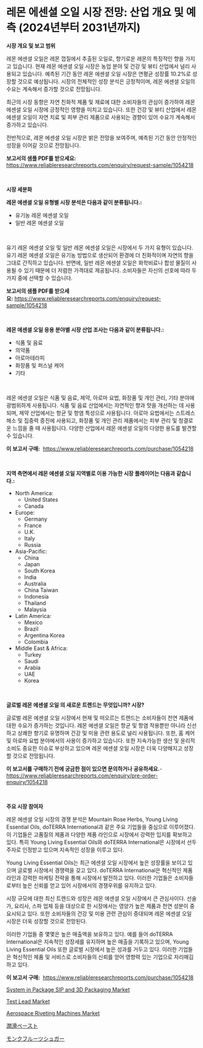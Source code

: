<p><h1>레몬 에센셜 오일 시장 전망: 산업 개요 및 예측 (2024년부터 2031년까지)</h1></p><p><strong>시장 개요 및 보고 범위</strong></p>
<p><p>레몬 에센셜 오일은 레몬 껍질에서 추출된 오일로, 향기로운 레몬의 특징적인 향을 가지고 있습니다. 현재 레몬 에센셜 오일 시장은 농업 분야 및 건강 및 뷰티 산업에서 널리 사용되고 있습니다. 예측된 기간 동안 레몬 에센셜 오일 시장은 연평균 성장률 10.2%로 성장할 것으로 예상됩니다. 시장의 전체적인 성장 분석은 긍정적이며, 레몬 에센셜 오일의 수요는 계속해서 증가할 것으로 전망됩니다.</p><p>최근의 시장 동향은 자연 친화적 제품 및 재료에 대한 소비자들의 관심이 증가하여 레몬 에센셜 오일 시장에 긍정적인 영향을 미치고 있습니다. 또한 건강 및 뷰티 산업에서 레몬 에센셜 오일이 자연 치료 및 피부 관리 제품으로 사용되는 경향이 있어 수요가 계속해서 증가하고 있습니다.</p><p>전반적으로, 레몬 에센셜 오일 시장은 밝은 전망을 보여주며, 예측된 기간 동안 안정적인 성장을 이어갈 것으로 전망됩니다.</p></p>
<p><strong>보고서의 샘플 PDF를 받으세요:</strong> <a href="https://www.reliableresearchreports.com/enquiry/request-sample/1054218">https://www.reliableresearchreports.com/enquiry/request-sample/1054218</a></p>
<p>&nbsp;</p>
<p><strong>시장 세분화</strong></p>
<p><strong>레몬 에센셜 오일 유형별 시장 분석은 다음과 같이 분류됩니다.:</strong></p>
<p><ul><li>유기농 레몬 에센셜 오일</li><li>일반 레몬 에센셜 오일</li></ul></p>
<p>&nbsp;</p>
<p><p>유기 레몬 에센셜 오일 및 일반 레몬 에센셜 오일은 시장에서 두 가지 유형이 있습니다. 유기 레몬 에센셜 오일은 유기농 방법으로 생산되어 환경에 더 친화적이며 자연의 향을 그대로 간직하고 있습니다. 반면에, 일반 레몬 에센셜 오일은 화학비료나 합성 물질이 사용될 수 있기 때문에 더 저렴한 가격대로 제공됩니다. 소비자들은 자신의 선호에 따라 두 가지 중에 선택할 수 있습니다.</p></p>
<p><strong>보고서의 샘플 PDF를 받으세요:</strong>&nbsp;<a href="https://www.reliableresearchreports.com/enquiry/request-sample/1054218">https://www.reliableresearchreports.com/enquiry/request-sample/1054218</a></p>
<p>&nbsp;</p>
<p><strong> 레몬 에센셜 오일 응용 분야별 시장 산업 조사는 다음과 같이 분류됩니다.:</strong></p>
<p><ul><li>식품 및 음료</li><li>의약품</li><li>아로마테라피</li><li>화장품 및 퍼스널 케어</li><li>기타</li></ul></p>
<p>&nbsp;</p>
<p><p>레몬 에센셜 오일은 식품 및 음료, 제약, 아로마 요법, 화장품 및 개인 관리, 기타 분야에 광범위하게 사용됩니다. 식품 및 음료 산업에서는 자연적인 향과 맛을 개선하는 데 사용되며, 제약 산업에서는 항균 및 항염 특성으로 사용됩니다. 아로마 요법에서는 스트레스 해소 및 집중력 증진에 사용되고, 화장품 및 개인 관리 제품에서는 피부 관리 및 청결로운 느낌을 줄 때 사용됩니다. 다양한 산업에서 레몬 에센셜 오일의 다양한 용도를 발견할 수 있습니다.</p></p>
<p><strong>이 보고서 구매:</strong>&nbsp; <a href="https://www.reliableresearchreports.com/purchase/1054218">https://www.reliableresearchreports.com/purchase/1054218</a></p>
<p>&nbsp;</p>
<p><strong>지역 측면에서 레몬 에센셜 오일 지역별로 이용 가능한 시장 플레이어는 다음과 같습니다.:</strong></p>
<p><ul>
    <li>
        North America:
        <ul>
            <li>United States</li>
            <li>Canada</li>
        </ul>
    </li>
    <li>
        Europe:
        <ul>
            <li>Germany</li>
            <li>France</li>
            <li>U.K.</li>
            <li>Italy</li>
            <li>Russia</li>
        </ul>
    </li>
    <li>
        Asia-Pacific:
        <ul>
            <li>China</li>
            <li>Japan</li>
            <li>South Korea</li>
            <li>India</li>
            <li>Australia</li>
            <li>China Taiwan</li>
            <li>Indonesia</li>
            <li>Thailand</li>
            <li>Malaysia</li>
        </ul>
    </li>
    <li>
        Latin America:
        <ul>
            <li>Mexico</li>
            <li>Brazil</li>
            <li>Argentina Korea</li>
            <li>Colombia</li>
        </ul>
    </li>
    <li>
        Middle East & Africa:
        <ul>
            <li>Turkey</li>
            <li>Saudi</li>
            <li>Arabia</li>
            <li>UAE</li>
            <li>Korea</li>
        </ul>
    </li>
    </ul></p>
<p>&nbsp;</p>
<p><strong>글로벌 레몬 에센셜 오일 의 새로운 트렌드는 무엇입니까? 시장?</strong></p>
<p><p>글로벌 레몬 에센셜 오일 시장에서 현재 및 떠오르는 트렌드는 소비자들이 천연 제품에 대한 수요가 증가하는 것입니다. 레몬 에센셜 오일은 항균 및 항염 작용뿐만 아니라 신선하고 상쾌한 향기로 유명하며 건강 및 미용 관련 용도로 널리 사용됩니다. 또한, 홈 케어 및 아로마 요법 분야에서의 사용이 증가하고 있습니다. 또한 지속가능한 생산 및 윤리적 소비도 중요한 이슈로 부상하고 있으며 레몬 에센셜 오일 시장은 더욱 다양해지고 성장할 것으로 전망됩니다.</p></p>
<p><strong>이 보고서를 구매하기 전에 궁금한 점이 있으면 문의하거나 공유하세요.</strong>- <a href="https://www.reliableresearchreports.com/enquiry/pre-order-enquiry/1054218">https://www.reliableresearchreports.com/enquiry/pre-order-enquiry/1054218</a></p>
<p>&nbsp;</p>
<p><strong>주요 시장 참여자</strong></p>
<p><p>레몬 에센셜 오일 시장의 경쟁 분석은 Mountain Rose Herbs, Young Living Essential Oils, doTERRA International과 같은 주요 기업들을 중심으로 이루어졌다. 이 기업들은 고품질의 제품과 다양한 제품 라인으로 시장에서 강력한 입지를 확보하고 있다. 특히 Young Living Essential Oils와 doTERRA International은 시장에서 선두 주자로 인정받고 있으며 지속적인 성장을 이루고 있다.</p><p>Young Living Essential Oils는 최근 에센셜 오일 시장에서 높은 성장률을 보이고 있으며 글로벌 시장에서 경쟁력을 갖고 있다. doTERRA International은 혁신적인 제품 라인과 강력한 마케팅 전략을 통해 시장에서 발전하고 있다. 이러한 기업들은 소비자들로부터 높은 신뢰를 얻고 있어 시장에서의 경쟁우위를 유지하고 있다.</p><p>시장 규모에 대한 최신 트렌드와 성장은 레몬 에센셜 오일 시장에서 큰 관심사이다. 선술가, 요리사, 스파 업체 등을 대상으로 한 시장에서는 영양가 높은 제품과 천연 성분이 중요시되고 있다. 또한 소비자들의 건강 및 미용 관련 관심이 증대되며 레몬 에센셜 오일 시장은 더욱 성장할 것으로 전망된다.</p><p>이러한 기업들 중 몇몇은 높은 매출액을 보유하고 있다. 예를 들어 doTERRA International은 지속적인 성장세를 유지하며 높은 매출을 기록하고 있으며, Young Living Essential Oils 또한 글로벌 시장에서 높은 성과를 거두고 있다. 이러한 기업들은 혁신적인 제품 및 서비스로 소비자들의 신뢰를 얻어 영향력 있는 기업으로 자리매김하고 있다.</p></p>
<p><strong>이 보고서 구매:</strong>&nbsp;&nbsp;<a href="https://www.reliableresearchreports.com/purchase/1054218">https://www.reliableresearchreports.com/purchase/1054218</a></p>
<p><p><a href="https://github.com/PeterParrish5/Market-Research-Report-List-3/blob/main/system-in-package-sip-and-3d-packaging-market.md">System in Package SIP and 3D Packaging Market</a></p><p><a href="https://view.publitas.com/reportprime-1/global-test-lead-market-size-and-market-trends-insights-and-projections-from-2024-to-2031/">Test Lead Market</a></p><p><a href="https://invited-way-688.notion.site/Aerospace-Riveting-Machines-Market-Offers-Provide-Insightful-Data-for-the-Time-Period-from-2024-to-2-40764e0b693e4c1aae729e3f11b4c7f3">Aerospace Riveting Machines Market</a></p><p><a href="https://medium.com/@nigelmills12/%E6%BD%A4%E6%BB%91%E3%83%9A%E3%83%BC%E3%82%B9%E3%83%88%E5%B8%82%E5%A0%B4%E3%81%AE%E5%B1%95%E6%9C%9B-%E7%94%A3%E6%A5%AD%E6%A6%82%E8%A6%81%E3%81%A8%E4%BA%88%E6%B8%AC-2024%E5%B9%B4%E3%81%8B%E3%82%892031%E5%B9%B4-a1d4c308f8e5">潤滑ペースト</a></p><p><a href="https://github.com/xnljig2898992/Market-Research-Report-List-1/blob/main/7891849185627.md">モンクフルーツシュガー</a></p></p>
